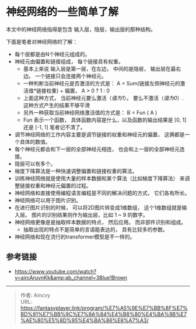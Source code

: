# 神经网络的一些简单了解


本文中的神经网络指得是包含 输入层，隐层，输出层的那种结构。

下面是笔者对神经网络的了解：

- 每个层都是由N个神经元组成的。
- 神经元由偏置和链接组成， 每个链接具有权重。  
  - 基本上来说 输入层是第一层，在左边， 中间的是隐层， 输出层在最右边。 一个链接只会连接两个神经元。
  - 一种判断当前神经元是否激活的方式是： A = Sum(链接左侧神经元的激活值*链接权重) &#43; 偏置， A &gt; 0 ? 1 : 0
  - 上面这种方式， 当前神经元要么激活（*值为1*）。 要么不激活（*值为0*）.  这种方式产生的结果不够平滑
  - 另外一种获取当前神经网络激活值的方式是： B = Fun ( A )
  - Fun 表示一个函数， 具体函数内容是什么，以及函数的输出结果是 [0, 1] 还是 [-1, 1]  笔者记不清了。 
- 调节神经网络的工作内容主要是调节链接的权重和神经元的偏置，  这俩都是一个具体的数值。
- 每个神经元都会和下一层的全部神经元相连，  也会和上一层的全部神经元连接。
- 隐层可以有多个。
- 梯度下降算法是一种快速调整偏置和链接权重的算法。
- 训练神经网络就是使用大量的样本数据和某个算法（比如梯度下降算法） 来调整链接权重和神经元偏置的过程。
- 神经网络和直接使用编程语言编程是不同的解决问题的方式， 它们各有所长。 
- 神经网络可以用于图片识别。
- 在进行图片识别的时候， 可以将2D图片转变成1维数组， 这个1维数组就是输入层。   图片的识别结果则作为输出层，比如 1 ~ 9 的数字。  
- 神经网络更像是是抽取样本数据的特点， 然后应用。 而非部件识别和组成。 
  - 抽取出现的特点不是简单的言语能表达的， 具有比较多的参数。
- 神经网络和现在流行的transformer模型是不一样的。


## 参考链接

- https://www.youtube.com/watch?v=aircAruvnKk&amp;ab_channel=3Blue1Brown



---

> 作者: Aincvy  
> URL: https://fantasyplayer.link/program/%E7%A5%9E%E7%BB%8F%E7%BD%91%E7%BB%9C%E7%9A%84%E4%B8%80%E4%BA%9B%E7%AE%80%E5%8D%95%E4%BA%86%E8%A7%A3/  

